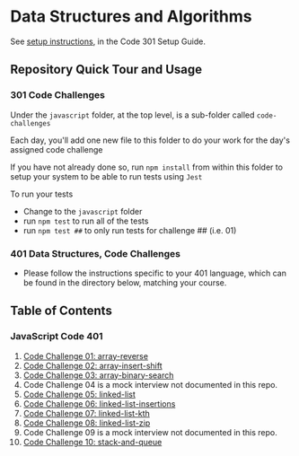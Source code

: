 # Data Structures and Algorithms

See [setup instructions](https://codefellows.github.io/setup-guide/code-301/3-code-challenges), in the Code 301 Setup Guide.

## Repository Quick Tour and Usage

### 301 Code Challenges

Under the `javascript` folder, at the top level, is a sub-folder called `code-challenges`

Each day, you'll add one new file to this folder to do your work for the day's assigned code challenge

If you have not already done so, run `npm install` from within this folder to setup your system to be able to run tests using `Jest`

To run your tests

- Change to the `javascript` folder
- run `npm test` to run all of the tests
- run `npm test ##` to only run tests for challenge ## (i.e. 01)

### 401 Data Structures, Code Challenges

- Please follow the instructions specific to your 401 language, which can be found in the directory below, matching your course.

## Table of Contents

### JavaScript Code 401

1. [Code Challenge 01: array-reverse](javascript/array-reverse/README)
1. [Code Challenge 02: array-insert-shift](javascript/array-insert-shift/README)
1. [Code Challenge 03: array-binary-search](javascript/array-binary-search/README)
1. Code Challenge 04 is a mock interview not documented in this repo.
1. [Code Challenge 05: linked-list](javascript/linked-list/README-challenge5)
1. [Code Challenge 06: linked-list-insertions](javascript/linked-list/README-challenge6)
1. [Code Challenge 07: linked-list-kth](javascript/linked-list/README-challenge7)
1. [Code Challenge 08: linked-list-zip](javascript/linked-list/README-challenge8)
1. Code Challenge 09 is a mock interview not documented in this repo.
1. [Code Challenge 10: stack-and-queue](javascript/linked-list/README-challenge10)
